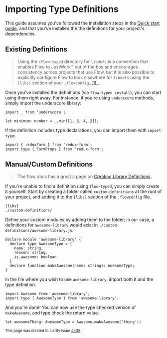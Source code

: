 # Importing Type Definitions

This guide assumes you've followed the installation steps in the [Quick start guide](quickstart.md), and that you've installed the the definitions for your project's dependencies.

## Existing Definitions

> Using the `/flow-typed` directory for `libdefs` is a convention that enables Flow to JustWork™ out of the box and encourages consistency across projects that use Flow, but it is also possible to explicitly configure Flow to look elsewhere for `libdefs` using the `[libs]` section of your `.flowconfig`.[ [1] ](https://flow.org/en/docs/libdefs/)_

Once you've installed the definitions (via `flow-typed install`), you can start using them right away. For instance, if you're using `underscore` methods, simply import the underscore library:

```
import _ from 'underscore';

let minimum: number = _.min([1, 3, 4, 2]);
```

If the definition includes type declarations, you can import them with `import type`:

```
import { reduxForm } from 'redux-form';
import type { FormProps } from 'redux-form'; 
```

## Manual/Custom Definitions

> The flow docs has a great a page on [Creating Library Definitions](https://flow.org/en/docs/libdefs/creation/).

If you're unable to find a definition using `flow-typed`, you can simply create it yourself. Start by creating a folder called `custom-definitions` at the root of your project, and adding it to the `[libs]` section of the `.flowconfig` file.

```
[libs]
./custom-definitions/
```

Define your custom modules by adding them to the folder; in our case, a definitions for `awesome-library` would exist in `./custom-definitions/awesome-library.js`. 

```
declare module 'awesome-library' {
  declare type AwesomeType = {
    name: string,
    reason: string,
    is_awesome: boolean
  }
  declare function makeAwesome(name: string): AwesomeType;
}
```

In the file where you wish to use `awesome-library`, import both it and the type definition.

```
import Awesome from 'awesome-library';
import type { AwesomeType } from 'awesome-library';
```

And you're done! You can now use the type checked version of `makeAwesome`, and type check the return value.

```
let awesomeThing: AwesomeType = Awesome.makeAwesome('thing');
```

<sub>This page was created to clarify issue [#438](https://github.com/flowtype/flow-typed/issues/438).</sub>
